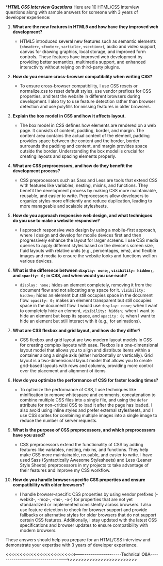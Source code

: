 ****HTML CSS Interview Questions***
Here are 10 HTML/CSS interview questions along with sample answers for someone with 3 years of developer experience:

1. **What are the new features in HTML5 and how have they improved web development?**
   - HTML5 introduced several new features such as semantic elements (`<header>`, `<footer>`, `<article>`, `<section>`), audio and video support, canvas for drawing graphics, local storage, and improved form controls. These features have improved web development by providing better semantics, multimedia support, and enhanced interactivity without relying on third-party plugins.

2. **How do you ensure cross-browser compatibility when writing CSS?**
   - To ensure cross-browser compatibility, I use CSS resets or normalize.css to reset default styles, use vendor prefixes for CSS properties, and test the website in different browsers during development. I also try to use feature detection rather than browser detection and use polyfills for missing features in older browsers.

3. **Explain the box model in CSS and how it affects layout.**
   - The box model in CSS defines how elements are rendered on a web page. It consists of content, padding, border, and margin. The content area contains the actual content of the element, padding provides space between the content and the border, border surrounds the padding and content, and margin provides space outside the border. Understanding the box model is crucial for creating layouts and spacing elements properly.

4. **What are CSS preprocessors, and how do they benefit the development process?**
   - CSS preprocessors such as Sass and Less are tools that extend CSS with features like variables, nesting, mixins, and functions. They benefit the development process by making CSS more maintainable, reusable, and easier to write. Preprocessors allow developers to organize styles more efficiently and reduce duplication, leading to more manageable and scalable stylesheets.

5. **How do you approach responsive web design, and what techniques do you use to make a website responsive?**
   - I approach responsive web design by using a mobile-first approach, where I design and develop for mobile devices first and then progressively enhance the layout for larger screens. I use CSS media queries to apply different styles based on the device's screen size, fluid layouts with relative units (e.g., percentages, ems), and flexible images and media to ensure the website looks and functions well on various devices.

6. **What is the difference between `display: none;`, `visibility: hidden;`, and `opacity: 0;` in CSS, and when would you use each?**
   - `display: none;` hides an element completely, removing it from the document flow and not allocating any space for it. `visibility: hidden;` hides an element but still occupies space in the document flow. `opacity: 0;` makes an element transparent but still occupies space in the document flow. I would use `display: none;` when I want to completely hide an element, `visibility: hidden;` when I want to hide an element but keep its space, and `opacity: 0;` when I want to hide an element but still interact with it (e.g., for animations).

7. **What are CSS flexbox and grid layout, and how do they differ?**
   - CSS flexbox and grid layout are two modern layout models in CSS for creating complex layouts with ease. Flexbox is a one-dimensional layout model that allows you to align and distribute items within a container along a single axis (either horizontally or vertically). Grid layout is a two-dimensional layout model that allows you to create grid-based layouts with rows and columns, providing more control over the placement and alignment of items.

8. **How do you optimize the performance of CSS for faster loading times?**
   - To optimize the performance of CSS, I use techniques like minification to remove whitespace and comments, concatenation to combine multiple CSS files into a single file, and using the `defer` attribute for non-critical CSS to load it after the page has loaded. I also avoid using inline styles and prefer external stylesheets, and I use CSS sprites for combining multiple images into a single image to reduce the number of server requests.

9. **What is the purpose of CSS preprocessors, and which preprocessors have you used?**
   - CSS preprocessors extend the functionality of CSS by adding features like variables, nesting, mixins, and functions. They help make CSS more maintainable, reusable, and easier to write. I have used Sass (Syntactically Awesome Stylesheets) and Less (Leaner Style Sheets) preprocessors in my projects to take advantage of their features and improve my CSS workflow.

10. **How do you handle browser-specific CSS properties and ensure compatibility with older browsers?**
    - I handle browser-specific CSS properties by using vendor prefixes (-webkit-, -moz-, -ms-, -o-) for properties that are not yet standardized or implemented consistently across browsers. I also use feature detection to check for browser support and provide fallbacks or alternative styles for older browsers that do not support certain CSS features. Additionally, I stay updated with the latest CSS specifications and browser updates to ensure compatibility with modern browsers.

These answers should help you prepare for an HTML/CSS interview and demonstrate your expertise with 3 years of developer experience.

<<<<<<<<<<<<<<<<<<<<<<<<<----------------------Technical Q&A---------------------------------->>>>>>>>>>>>>>>>>>>>>>>>>
